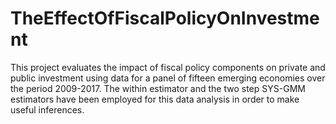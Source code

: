 # TheEffectOfFiscalPolicyOnInvestment
This project evaluates the impact of fiscal policy components on private and public investment using data for a panel of fifteen emerging economies over the period 2009-2017. The within estimator and the two step SYS-GMM estimators have been employed for this data analysis in order to make useful inferences.
